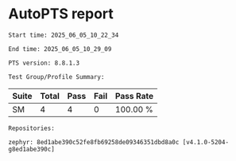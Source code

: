 # AutoPTS report

    Start time: 2025_06_05_10_22_34

    End time: 2025_06_05_10_29_09

    PTS version: 8.8.1.3

    Test Group/Profile Summary: 
|  Suite  | Total | Pass | Fail | Pass Rate|
|---------|-------|------|------|----------|
|SM       |4      |4     |0     | 100.00 % |

    Repositories:

	zephyr: 8ed1abe390c52fe8fb69258de09346351dbd8a0c [v4.1.0-5204-g8ed1abe390c]
